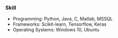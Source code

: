 ### Skill
- Programming: Python, Java, C, Matlab, MSSQL
- Frameworks: Scikit-learn, Tensorflow, Keras
- Operating Systems: Windows 10, Ubuntu
